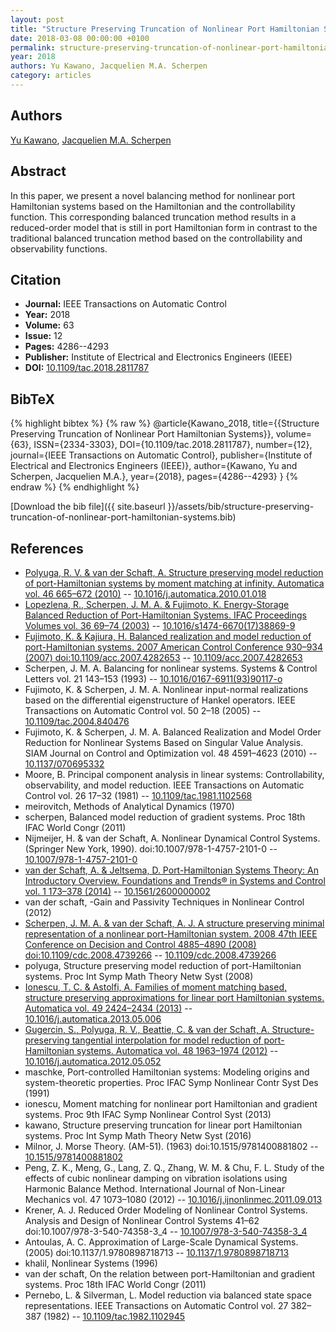```yaml
---
layout: post
title: "Structure Preserving Truncation of Nonlinear Port Hamiltonian Systems"
date: 2018-03-08 00:00:00 +0100
permalink: structure-preserving-truncation-of-nonlinear-port-hamiltonian-systems
year: 2018
authors: Yu Kawano, Jacquelien M.A. Scherpen
category: articles
---
```

 
## Authors
[Yu Kawano](authors/yu-kawano), [Jacquelien M.A. Scherpen](authors/jacquelien-m-a-scherpen)
 
## Abstract
In this paper, we present a novel balancing method for nonlinear port Hamiltonian systems based on the Hamiltonian and the controllability function. This corresponding balanced truncation method results in a reduced-order model that is still in port Hamiltonian form in contrast to the traditional balanced truncation method based on the controllability and observability functions.
 
## Citation
- **Journal:** IEEE Transactions on Automatic Control
- **Year:** 2018
- **Volume:** 63
- **Issue:** 12
- **Pages:** 4286--4293
- **Publisher:** Institute of Electrical and Electronics Engineers (IEEE)
- **DOI:** [10.1109/tac.2018.2811787](https://doi.org/10.1109/tac.2018.2811787)
 
## BibTeX
{% highlight bibtex %}
{% raw %}
@article{Kawano_2018,
  title={{Structure Preserving Truncation of Nonlinear Port Hamiltonian Systems}},
  volume={63},
  ISSN={2334-3303},
  DOI={10.1109/tac.2018.2811787},
  number={12},
  journal={IEEE Transactions on Automatic Control},
  publisher={Institute of Electrical and Electronics Engineers (IEEE)},
  author={Kawano, Yu and Scherpen, Jacquelien M.A.},
  year={2018},
  pages={4286--4293}
}
{% endraw %}
{% endhighlight %}
 
[Download the bib file]({{ site.baseurl }}/assets/bib/structure-preserving-truncation-of-nonlinear-port-hamiltonian-systems.bib)
 
## References
- [Polyuga, R. V. & van der Schaft, A. Structure preserving model reduction of port-Hamiltonian systems by moment matching at infinity. Automatica vol. 46 665–672 (2010)](structure-preserving-model-reduction-of-port-hamiltonian-systems-by-moment-matching-at-infinity) -- [10.1016/j.automatica.2010.01.018](https://doi.org/10.1016/j.automatica.2010.01.018)
- [Lopezlena, R., Scherpen, J. M. A. & Fujimoto, K. Energy-Storage Balanced Reduction of Port-Hamiltonian Systems. IFAC Proceedings Volumes vol. 36 69–74 (2003)](energy-storage-balanced-reduction-of-port-hamiltonian-systems) -- [10.1016/s1474-6670(17)38869-9](https://doi.org/10.1016/s1474-6670(17)38869-9)
- [Fujimoto, K. & Kajiura, H. Balanced realization and model reduction of port-Hamiltonian systems. 2007 American Control Conference 930–934 (2007) doi:10.1109/acc.2007.4282653](balanced-realization-and-model-reduction-of-port-hamiltonian-systems) -- [10.1109/acc.2007.4282653](https://doi.org/10.1109/acc.2007.4282653)
- Scherpen, J. M. A. Balancing for nonlinear systems. Systems &amp; Control Letters vol. 21 143–153 (1993) -- [10.1016/0167-6911(93)90117-o](https://doi.org/10.1016/0167-6911(93)90117-o)
- Fujimoto, K. & Scherpen, J. M. A. Nonlinear input-normal realizations based on the differential eigenstructure of Hankel operators. IEEE Transactions on Automatic Control vol. 50 2–18 (2005) -- [10.1109/tac.2004.840476](https://doi.org/10.1109/tac.2004.840476)
- Fujimoto, K. & Scherpen, J. M. A. Balanced Realization and Model Order Reduction for Nonlinear Systems Based on Singular Value Analysis. SIAM Journal on Control and Optimization vol. 48 4591–4623 (2010) -- [10.1137/070695332](https://doi.org/10.1137/070695332)
- Moore, B. Principal component analysis in linear systems: Controllability, observability, and model reduction. IEEE Transactions on Automatic Control vol. 26 17–32 (1981) -- [10.1109/tac.1981.1102568](https://doi.org/10.1109/tac.1981.1102568)
- meirovitch, Methods of Analytical Dynamics (1970)
- scherpen, Balanced model reduction of gradient systems. Proc 18th IFAC World Congr (2011)
- Nijmeijer, H. & van der Schaft, A. Nonlinear Dynamical Control Systems. (Springer New York, 1990). doi:10.1007/978-1-4757-2101-0 -- [10.1007/978-1-4757-2101-0](https://doi.org/10.1007/978-1-4757-2101-0)
- [van der Schaft, A. & Jeltsema, D. Port-Hamiltonian Systems Theory: An Introductory Overview. Foundations and Trends® in Systems and Control vol. 1 173–378 (2014)](port-hamiltonian-systems-theory-an-introductory-overview) -- [10.1561/2600000002](https://doi.org/10.1561/2600000002)
- van der schaft, -Gain and Passivity Techniques in Nonlinear Control (2012)
- [Scherpen, J. M. A. & van der Schaft, A. J. A structure preserving minimal representation of a nonlinear port-Hamiltonian system. 2008 47th IEEE Conference on Decision and Control 4885–4890 (2008) doi:10.1109/cdc.2008.4739266](a-structure-preserving-minimal-representation-of-a-nonlinear-port-hamiltonian-system) -- [10.1109/cdc.2008.4739266](https://doi.org/10.1109/cdc.2008.4739266)
- polyuga, Structure preserving model reduction of port-Hamiltonian systems. Proc Int Symp Math Theory Netw Syst (2008)
- [Ionescu, T. C. & Astolfi, A. Families of moment matching based, structure preserving approximations for linear port Hamiltonian systems. Automatica vol. 49 2424–2434 (2013)](families-of-moment-matching-based-structure-preserving-approximations-for-linear-port-hamiltonian-systems) -- [10.1016/j.automatica.2013.05.006](https://doi.org/10.1016/j.automatica.2013.05.006)
- [Gugercin, S., Polyuga, R. V., Beattie, C. & van der Schaft, A. Structure-preserving tangential interpolation for model reduction of port-Hamiltonian systems. Automatica vol. 48 1963–1974 (2012)](structure-preserving-tangential-interpolation-for-model-reduction-of-port-hamiltonian-systems) -- [10.1016/j.automatica.2012.05.052](https://doi.org/10.1016/j.automatica.2012.05.052)
- maschke, Port-controlled Hamiltonian systems: Modeling origins and system-theoretic properties. Proc IFAC Symp Nonlinear Contr Syst Des (1991)
- ionescu, Moment matching for nonlinear port Hamiltonian and gradient systems. Proc 9th IFAC Symp Nonlinear Control Syst (2013)
- kawano, Structure preserving truncation for linear port Hamiltonian systems. Proc Int Symp Math Theory Netw Syst (2016)
- Milnor, J. Morse Theory. (AM-51). (1963) doi:10.1515/9781400881802 -- [10.1515/9781400881802](https://doi.org/10.1515/9781400881802)
- Peng, Z. K., Meng, G., Lang, Z. Q., Zhang, W. M. & Chu, F. L. Study of the effects of cubic nonlinear damping on vibration isolations using Harmonic Balance Method. International Journal of Non-Linear Mechanics vol. 47 1073–1080 (2012) -- [10.1016/j.ijnonlinmec.2011.09.013](https://doi.org/10.1016/j.ijnonlinmec.2011.09.013)
- Krener, A. J. Reduced Order Modeling of Nonlinear Control Systems. Analysis and Design of Nonlinear Control Systems 41–62 doi:10.1007/978-3-540-74358-3_4 -- [10.1007/978-3-540-74358-3_4](https://doi.org/10.1007/978-3-540-74358-3_4)
- Antoulas, A. C. Approximation of Large-Scale Dynamical Systems. (2005) doi:10.1137/1.9780898718713 -- [10.1137/1.9780898718713](https://doi.org/10.1137/1.9780898718713)
- khalil, Nonlinear Systems (1996)
- van der schaft, On the relation between port-Hamiltonian and gradient systems. Proc 18th IFAC World Congr (2011)
- Pernebo, L. & Silverman, L. Model reduction via balanced state space representations. IEEE Transactions on Automatic Control vol. 27 382–387 (1982) -- [10.1109/tac.1982.1102945](https://doi.org/10.1109/tac.1982.1102945)

